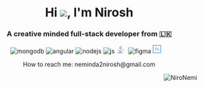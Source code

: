 <h1 align="center">Hi <img src="https://raw.githubusercontent.com/blackcater/blackcater/main/images/Hi.gif" height="32" />, I'm Nirosh</h1>

<h3 align="center">A creative minded full-stack developer from 🇱🇰</h3>

<div align="center">
  <img src="https://www.vectorlogo.zone/logos/mongodb/mongodb-icon.svg" alt="mongodb" width="20"/>
  <img src="https://www.vectorlogo.zone/logos/angular/angular-icon.svg" alt="angular" width="20"/>
  <img src="https://www.vectorlogo.zone/logos/nodejs/nodejs-icon.svg" alt="nodejs" width="20"/>
  <img src="https://developer.mozilla.org/en-US/docs/Web/JavaScript" alt="js" width="20"/>
  <img src="https://raw.githubusercontent.com/devicons/devicon/master/icons/java/java-original.svg" alt="java" width="20"/>
  <img src="" alt="" width="20"/>
    <img src="https://www.vectorlogo.zone/logos/figma/figma-icon.svg" alt="figma" width="20"/>
  <img src="https://raw.githubusercontent.com/devicons/devicon/master/icons/photoshop/photoshop-line.svg" alt="" width="20"/>
  <img src="" alt="" width="20"/>
  <img src="" alt="" width="20"/>
  <img src="" alt="" width="20"/>
  <img src="" alt="" width="20"/>
</div>
<p align="center">How to reach me: neminda2nirosh@gmail.com</p>

<p align="right"> <img src="https://komarev.com/ghpvc/?username=NiroNemi&label=Profile%20views&color=blue&style=flat" alt="NiroNemi" /> </p>
